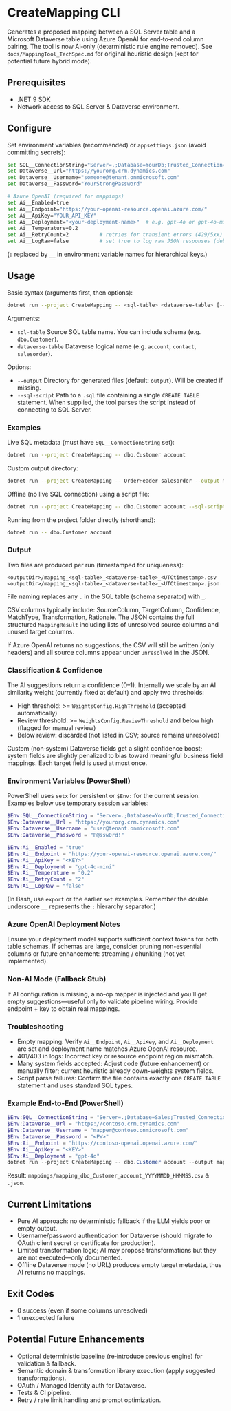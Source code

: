 # CreateMapping CLI

Generates a proposed mapping between a SQL Server table and a Microsoft Dataverse table using Azure OpenAI for end‑to‑end column pairing. The tool is now AI‑only (deterministic rule engine removed). See `docs/MappingTool_TechSpec.md` for original heuristic design (kept for potential future hybrid mode).

## Prerequisites

- .NET 9 SDK
- Network access to SQL Server & Dataverse environment.

## Configure

Set environment variables (recommended) or `appsettings.json` (avoid committing secrets):

```bash
set SQL__ConnectionString="Server=.;Database=YourDb;Trusted_Connection=True;Encrypt=True;"
set Dataverse__Url="https://yourorg.crm.dynamics.com"
set Dataverse__Username="someone@tenant.onmicrosoft.com"
set Dataverse__Password="YourStrongPassword"

# Azure OpenAI (required for mappings)
set Ai__Enabled=true
set Ai__Endpoint="https://your-openai-resource.openai.azure.com/"
set Ai__ApiKey="YOUR_API_KEY"
set Ai__Deployment="<your-deployment-name>"  # e.g. gpt-4o or gpt-4o-mini
set Ai__Temperature=0.2
set Ai__RetryCount=2          # retries for transient errors (429/5xx)
set Ai__LogRaw=false          # set true to log raw JSON responses (debug)
```

(`:` replaced by `__` in environment variable names for hierarchical keys.)

## Usage

Basic syntax (arguments first, then options):

```bash
dotnet run --project CreateMapping -- <sql-table> <dataverse-table> [--output dir] [--sql-script path]
```

Arguments:

- `sql-table`  Source SQL table name. You can include schema (e.g. `dbo.Customer`).
- `dataverse-table`  Dataverse logical name (e.g. `account`, `contact`, `salesorder`).

Options:

- `--output` Directory for generated files (default: `output`). Will be created if missing.
- `--sql-script` Path to a `.sql` file containing a single `CREATE TABLE` statement. When supplied, the tool parses the script instead of connecting to SQL Server.

### Examples

Live SQL metadata (must have `SQL__ConnectionString` set):

```bash
dotnet run --project CreateMapping -- dbo.Customer account
```

Custom output directory:

```bash
dotnet run --project CreateMapping -- OrderHeader salesorder --output mappings
```

Offline (no live SQL connection) using a script file:

```bash
dotnet run --project CreateMapping -- dbo.Customer account --sql-script sample_table.sql --output mappings
```

Running from the project folder directly (shorthand):

```bash
dotnet run -- dbo.Customer account
```

### Output

Two files are produced per run (timestamped for uniqueness):

```text
<outputDir>/mapping_<sql-table>_<dataverse-table>_<UTCtimestamp>.csv
<outputDir>/mapping_<sql-table>_<dataverse-table>_<UTCtimestamp>.json
```

File naming replaces any `.` in the SQL table (schema separator) with `_`.

CSV columns typically include: SourceColumn, TargetColumn, Confidence, MatchType, Transformation, Rationale. The JSON contains the full structured `MappingResult` including lists of unresolved source columns and unused target columns.

If Azure OpenAI returns no suggestions, the CSV will still be written (only headers) and all source columns appear under `unresolved` in the JSON.

### Classification & Confidence

The AI suggestions return a confidence (0–1). Internally we scale by an AI similarity weight (currently fixed at default) and apply two thresholds:

- High threshold: >= `WeightsConfig.HighThreshold` (accepted automatically)
- Review threshold: >= `WeightsConfig.ReviewThreshold` and below high (flagged for manual review)
- Below review: discarded (not listed in CSV; source remains unresolved)

Custom (non‑system) Dataverse fields get a slight confidence boost; system fields are slightly penalized to bias toward meaningful business field mappings. Each target field is used at most once.

### Environment Variables (PowerShell)

PowerShell uses `setx` for persistent or `$Env:` for the current session. Examples below use temporary session variables:

```powershell
$Env:SQL__ConnectionString = "Server=.;Database=YourDb;Trusted_Connection=True;Encrypt=True;"
$Env:Dataverse__Url = "https://yourorg.crm.dynamics.com"
$Env:Dataverse__Username = "user@tenant.onmicrosoft.com"
$Env:Dataverse__Password = "P@ssw0rd!"

$Env:Ai__Enabled = "true"
$Env:Ai__Endpoint = "https://your-openai-resource.openai.azure.com/"
$Env:Ai__ApiKey = "<KEY>"
$Env:Ai__Deployment = "gpt-4o-mini"
$Env:Ai__Temperature = "0.2"
$Env:Ai__RetryCount = "2"
$Env:Ai__LogRaw = "false"
```

(In Bash, use `export` or the earlier `set` examples. Remember the double underscore `__` represents the `:` hierarchy separator.)

### Azure OpenAI Deployment Notes

Ensure your deployment model supports sufficient context tokens for both table schemas. If schemas are large, consider pruning non-essential columns or future enhancement: streaming / chunking (not yet implemented).

### Non‑AI Mode (Fallback Stub)

If AI configuration is missing, a no‑op mapper is injected and you'll get empty suggestions—useful only to validate pipeline wiring. Provide endpoint + key to obtain real mappings.

### Troubleshooting

- Empty mapping: Verify `Ai__Endpoint`, `Ai__ApiKey`, and `Ai__Deployment` are set and deployment name matches Azure OpenAI resource.
- 401/403 in logs: Incorrect key or resource endpoint region mismatch.
- Many system fields accepted: Adjust code (future enhancement) or manually filter; current heuristic already down-weights system fields.
- Script parse failures: Confirm the file contains exactly one `CREATE TABLE` statement and uses standard SQL types.

### Example End-to-End (PowerShell)

```powershell
$Env:SQL__ConnectionString = "Server=.;Database=Sales;Trusted_Connection=True;Encrypt=True;"
$Env:Dataverse__Url = "https://contoso.crm.dynamics.com"
$Env:Dataverse__Username = "mapper@contoso.onmicrosoft.com"
$Env:Dataverse__Password = "<PW>"
$Env:Ai__Endpoint = "https://contoso-openai.openai.azure.com/"
$Env:Ai__ApiKey = "<KEY>"
$Env:Ai__Deployment = "gpt-4o"
dotnet run --project CreateMapping -- dbo.Customer account --output mappings
```

Result: `mappings/mapping_dbo_Customer_account_YYYYMMDD_HHMMSS.csv` & `.json`.

## Current Limitations

- Pure AI approach: no deterministic fallback if the LLM yields poor or empty output.
- Username/password authentication for Dataverse (should migrate to OAuth client secret or certificate for production).
- Limited transformation logic; AI may propose transformations but they are not executed—only documented.
- Offline Dataverse mode (no URL) produces empty target metadata, thus AI returns no mappings.

## Exit Codes

- 0 success (even if some columns unresolved)
- 1 unexpected failure

## Potential Future Enhancements

- Optional deterministic baseline (re‑introduce previous engine) for validation & fallback.
- Semantic domain & transformation library execution (apply suggested transformations).
- OAuth / Managed Identity auth for Dataverse.
- Tests & CI pipeline.
- Retry / rate limit handling and prompt optimization.
